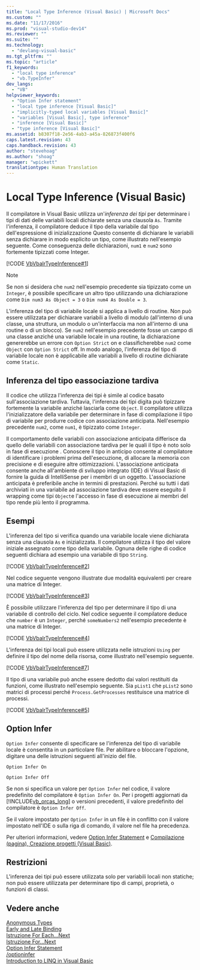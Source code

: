 ```yaml
---
title: "Local Type Inference (Visual Basic) | Microsoft Docs"
ms.custom: ""
ms.date: "11/17/2016"
ms.prod: "visual-studio-dev14"
ms.reviewer: ""
ms.suite: ""
ms.technology: 
  - "devlang-visual-basic"
ms.tgt_pltfrm: ""
ms.topic: "article"
f1_keywords: 
  - "local type inference"
  - "vb.TypeInfer"
dev_langs: 
  - "VB"
helpviewer_keywords: 
  - "Option Infer statement"
  - "local type inference [Visual Basic]"
  - "implicitly-typed local variables [Visual Basic]"
  - "variables [Visual Basic], type inference"
  - "inference [Visual Basic]"
  - "type inference [Visual Basic]"
ms.assetid: b8307f18-2e56-4ab3-a45a-826873f400f6
caps.latest.revision: 43
caps.handback.revision: 43
author: "stevehoag"
ms.author: "shoag"
manager: "wpickett"
translationtype: Human Translation
---
```

# Local Type Inference (Visual Basic)
Il compilatore in Visual Basic utilizza un'*inferenza dei tipi* per determinare i tipi di dati delle variabili locali dichiarate senza una clausola `As`.  Tramite l'inferenza, il compilatore deduce il tipo della variabile dal tipo dell'espressione di inizializzazione  Questo consente di dichiarare le variabili senza dichiarare in modo esplicito un tipo, come illustrato nell'esempio seguente. Come conseguenza delle dichiarazioni, `num1` e `num2` sono fortemente tipizzati come Integer.  
  
 [!CODE [VbVbalrTypeInference#1](../CodeSnippet/VS_Snippets_VBCSharp/VbVbalrTypeInference#1)]  
  
> [!NOTE]
>  Se non si desidera che `num2` nell'esempio precedente sia tipizzato come un `Integer`, è possibile specificare un altro tipo utilizzando una dichiarazione come `Dim num3 As Object = 3` o `Dim num4 As Double = 3`.  
  
 L'inferenza del tipo di variabile locale si applica a livello di routine.  Non può essere utilizzata per dichiarare variabili a livello di modulo \(all'interno di una classe, una struttura, un modulo o un'interfaccia ma non all'interno di una routine o di un blocco\).  Se `num2` nell'esempio precedente fosse un campo di una classe anziché una variabile locale in una routine, la dichiarazione genererebbe un errore con `Option Strict` on e classificherebbe `num2` come `Object` con `Option Strict` off.  In modo analogo, l'inferenza del tipo di variabile locale non è applicabile alle variabili a livello di routine dichiarate come `Static`.  
  
## Inferenza del tipo eassociazione tardiva  
 Il codice che utilizza l'inferenza dei tipi è simile al codice basato sull'associazione tardiva.  Tuttavia, l'inferenza dei tipi digita può tipizzare fortemente la variabile anziché lasciarla come `Object`.  Il compilatore utilizza l'inizializzatore della variabile per determinare in fase di compilazione il tipo di variabile per produrre codice con associazione anticipata.  Nell'esempio precedente `num2`, come `num1`, è tipizzato come `Integer`.  
  
 Il comportamento delle variabili con associazione anticipata differisce da quello delle variabili con associazione tardiva per le quali il tipo è noto solo in fase di esecuzione .  Conoscere il tipo in anticipo consente al compilatore di identificare i problemi prima dell'esecuzione, di allocare la memoria con precisione e di eseguire altre ottimizzazioni.  L'associazione anticipata consente anche all'ambiente di sviluppo integrato \(IDE\) di Visual Basic di fornire la guida di IntelliSense per i membri di un oggetto.  L'associazione anticipata è preferibile anche in termini di prestazioni.  Perché su tutti i dati archiviati in una variabile ad associazione tardiva deve essere eseguito il wrapping come tipi `Object`e l'accesso in fase di esecuzione ai membri del tipo rende più lento il programma.  
  
## Esempi  
 L'inferenza del tipo si verifica quando una variabile locale viene dichiarata senza una clausola `As` e inizializzata.  Il compilatore utilizza il tipo del valore iniziale assegnato come tipo della variabile.  Ognuna delle righe di codice seguenti dichiara ad esempio una variabile di tipo `String`.  
  
 [!CODE [VbVbalrTypeInference#2](../CodeSnippet/VS_Snippets_VBCSharp/VbVbalrTypeInference#2)]  
  
 Nel codice seguente vengono illustrate due modalità equivalenti per creare una matrice di Integer.  
  
 [!CODE [VbVbalrTypeInference#3](../CodeSnippet/VS_Snippets_VBCSharp/VbVbalrTypeInference#3)]  
  
 È possibile utilizzare l'inferenza del tipo per determinare il tipo di una variabile di controllo del ciclo.  Nel codice seguente il compilatore deduce che `number` è un `Integer`, perché `someNumbers2` nell'esempio precedente è una matrice di Integer.  
  
 [!CODE [VbVbalrTypeInference#4](../CodeSnippet/VS_Snippets_VBCSharp/VbVbalrTypeInference#4)]  
  
 L'inferenza dei tipi locali può essere utilizzata nelle istruzioni `Using` per definire il tipo del nome della risorsa, come illustrato nell'esempio seguente.  
  
 [!CODE [VbVbalrTypeInference#7](../CodeSnippet/VS_Snippets_VBCSharp/VbVbalrTypeInference#7)]  
  
 Il tipo di una variabile può anche essere dedotto dai valori restituiti da funzioni, come illustrato nell'esempio seguente.  Sia `pList1` che `pList2` sono matrici di processi perché `Process.GetProcesses` restituisce una matrice di processi.  
  
 [!CODE [VbVbalrTypeInference#5](../CodeSnippet/VS_Snippets_VBCSharp/VbVbalrTypeInference#5)]  
  
## Option Infer  
 `Option Infer` consente di specificare se l'inferenza del tipo di variabile locale è consentita in un particolare file.  Per abilitare o bloccare l'opzione, digitare una delle istruzioni seguenti all'inizio del file.  
  
 `Option Infer On`  
  
 `Option Infer Off`  
  
 Se non si specifica un valore per `Option Infer` nel codice, il valore predefinito del compilatore è `Option Infer On`.  Per i progetti aggiornati da [!INCLUDE[vb_orcas_long](../../../../visual-basic/misc/includes/vb_orcas_long_md.md)] o versioni precedenti, il valore predefinito del compilatore è `Option Infer Off`.  
  
 Se il valore impostato per `Option Infer` in un file è in conflitto con il valore impostato nell'IDE o sulla riga di comando, il valore nel file ha precedenza.  
  
 Per ulteriori informazioni, vedere [Option Infer Statement](../../../../visual-basic/language-reference/statements/option-infer-statement.md) e [Compilazione \(pagina\), Creazione progetti \(Visual Basic\)](/visual-studio/ide/reference/compile-page-project-designer-visual-basic).  
  
## Restrizioni  
 L'inferenza dei tipi può essere utilizzata solo per variabili locali non statiche; non può essere utilizzata per determinare tipo di campi, proprietà, o funzioni di classi.  
  
## Vedere anche  
 [Anonymous Types](../../../../visual-basic/programming-guide/language-features/objects-and-classes/anonymous-types.md)   
 [Early and Late Binding](../../../../visual-basic/programming-guide/language-features/early-late-binding/early-and-late-binding.md)   
 [Istruzione For Each...Next](../../../../visual-basic/language-reference/statements/for-each-next-statement.md)   
 [Istruzione For...Next](../../../../visual-basic/language-reference/statements/for-next-statement.md)   
 [Option Infer Statement](../../../../visual-basic/language-reference/statements/option-infer-statement.md)   
 [\/optioninfer](../../../../visual-basic/reference/command-line-compiler/optioninfer.md)   
 [Introduction to LINQ in Visual Basic](../../../../visual-basic/programming-guide/language-features/linq/introduction-to-linq.md)